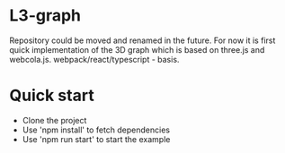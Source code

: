 # L3-graph
Repository could be moved and renamed in the future.
For now it is first quick implementation of the 3D graph which is based on three.js and webcola.js.
webpack/react/typescript - basis.
# Quick start
* Clone the project
* Use 'npm install' to fetch dependencies
* Use 'npm run start' to start the example 
